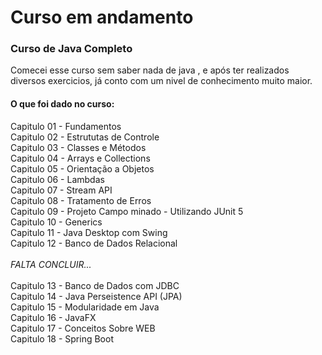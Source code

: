 # Curso em andamento
### Curso de Java Completo
Comecei esse curso sem saber nada de java , e após ter realizados diversos exercicios, já conto com um nivel de conhecimento muito maior.
#### O que foi dado no curso:
Capitulo 01 -  Fundamentos<br>
Capitulo 02 -  Estrututas de Controle<br>
Capitulo 03 -  Classes e Métodos<br>
Capitulo 04 -  Arrays e Collections<br>
Capitulo 05 -  Orientação a Objetos<br>
Capitulo 06 -  Lambdas<br>
Capitulo 07 -  Stream API<br>
Capitulo 08 -  Tratamento de Erros<br>
Capitulo 09 -  Projeto Campo minado - Utilizando JUnit 5<br>
Capitulo 10 -  Generics<br>
Capitulo 11 -  Java Desktop com Swing<br>
Capitulo 12 -  Banco de Dados Relacional<br><br>
*FALTA CONCLUIR...* <br><br>
Capitulo 13 - Banco de Dados com JDBC  <br>
Capitulo 14 -  Java Perseistence API (JPA) <br>
Capitulo 15 -  Modularidade em Java <br>
Capitulo 16 -  JavaFX <br>
Capitulo 17 -  Conceitos Sobre WEB <br>
Capitulo 18 -  Spring Boot <br>
